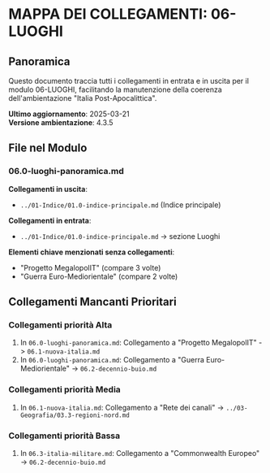# MAPPA DEI COLLEGAMENTI: 06-LUOGHI

## Panoramica
Questo documento traccia tutti i collegamenti in entrata e in uscita per il modulo 06-LUOGHI, facilitando la manutenzione della coerenza dell'ambientazione "Italia Post-Apocalittica".

**Ultimo aggiornamento**: 2025-03-21  
**Versione ambientazione**: 4.3.5

## File nel Modulo

### 06.0-luoghi-panoramica.md
**Collegamenti in uscita**:
- `../01-Indice/01.0-indice-principale.md` (Indice principale)

**Collegamenti in entrata**:
- `../01-Indice/01.0-indice-principale.md` → sezione Luoghi

**Elementi chiave menzionati senza collegamenti**:
- "Progetto MegalopolIT" (compare 3 volte)
- "Guerra Euro-Mediorientale" (compare 2 volte)

## Collegamenti Mancanti Prioritari

### Collegamenti priorità Alta
1. In `06.0-luoghi-panoramica.md`: Collegamento a "Progetto MegalopolIT" -> `06.1-nuova-italia.md`
2. In `06.0-luoghi-panoramica.md`: Collegamento a "Guerra Euro-Mediorientale" -> `06.2-decennio-buio.md`

### Collegamenti priorità Media
1. In `06.1-nuova-italia.md`: Collegamento a "Rete dei canali" -> `../03-Geografia/03.3-regioni-nord.md`

### Collegamenti priorità Bassa
1. In `06.3-italia-militare.md`: Collegamento a "Commonwealth Europeo" -> `06.2-decennio-buio.md`
